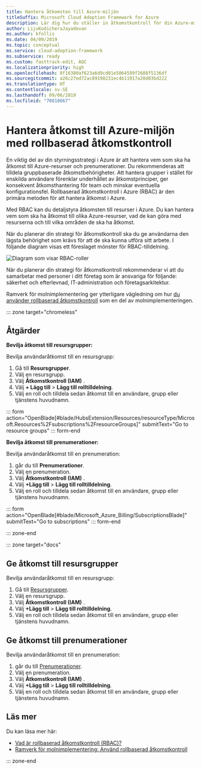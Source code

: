 ```yaml
---
title: Hantera åtkomsten till Azure-miljön
titleSuffix: Microsoft Cloud Adoption Framework for Azure
description: Lär dig hur du ställer in åtkomstkontroll för din Azure-miljö med rollbaserad åtkomstkontroll (RBAC).
author: LijuKodicheraJayadevan
ms.author: kfollis
ms.date: 04/09/2019
ms.topic: conceptual
ms.service: cloud-adoption-framework
ms.subservice: ready
ms.custom: fasttrack-edit, AQC
ms.localizationpriority: high
ms.openlocfilehash: 8f16380af623a6d9cd01e5064599f2688f5136df
ms.sourcegitcommit: a26c27ed72ac89198231ec4b11917a20d03bd222
ms.translationtype: HT
ms.contentlocale: sv-SE
ms.lasthandoff: 09/06/2019
ms.locfileid: "70818667"
---
```

# <a name="manage-access-to-your-azure-environment-with-role-based-access-controls"></a>Hantera åtkomst till Azure-miljön med rollbaserad åtkomstkontroll

En viktig del av din styrningsstrategi i Azure är att hantera vem som ska ha åtkomst till Azure-resurser och prenumerationer. Du rekommenderas att tilldela gruppbaserade åtkomstbehörigheter. Att hantera grupper i stället för enskilda användare förenklar underhållet av åtkomstprinciper, ger konsekvent åtkomsthantering för team och minskar eventuella konfigurationsfel. Rollbaserad åtkomstkontroll i Azure (RBAC) är den primära metoden för att hantera åtkomst i Azure.

Med RBAC kan du detaljstyra åtkomsten till resurser i Azure. Du kan hantera vem som ska ha åtkomst till olika Azure-resurser, vad de kan göra med resurserna och till vilka områden de ska ha åtkomst.

När du planerar din strategi för åtkomstkontroll ska du ge användarna den lägsta behörighet som krävs för att de ska kunna utföra sitt arbete. I följande diagram visas ett föreslaget mönster för RBAC-tilldelning.

![Diagram som visar RBAC-roller](./media/manage-access/role-examples.png)

När du planerar din strategi för åtkomstkontroll rekommenderar vi att du samarbetar med personer i ditt företag som är ansvariga för följande: säkerhet och efterlevnad, IT-administration och företagsarkitektur.

Ramverk för molnimplementering ger ytterligare vägledning om hur [du använder rollbaserad åtkomstkontroll](../azure-best-practices/roles.md) som en del av molnimplementeringen.

::: zone target="chromeless"

## <a name="actions"></a>Åtgärder

**Bevilja åtkomst till resursgrupper:**

Bevilja användaråtkomst till en resursgrupp:

1. Gå till **Resursgrupper**.
1. Välj en resursgrupp.
1. Välj **Åtkomstkontroll (IAM)** .
1. Välj **+ Lägg till** > **Lägg till rolltilldelning**.
1. Välj en roll och tilldela sedan åtkomst till en användare, grupp eller tjänstens huvudnamn.

::: form action="OpenBlade[#blade/HubsExtension/Resources/resourceType/Microsoft.Resources%2Fsubscriptions%2FresourceGroups]" submitText="Go to resource groups" ::: form-end

**Bevilja åtkomst till prenumerationer:**

Bevilja användaråtkomst till en prenumeration:

1. går du till **Prenumerationer**.
1. Välj en prenumeration.
1. Välj **Åtkomstkontroll (IAM)** .
1. Välj **+Lägg till** > **Lägg till rolltilldelning**.
1. Välj en roll och tilldela sedan åtkomst till en användare, grupp eller tjänstens huvudnamn.

::: form action="OpenBlade[#blade/Microsoft_Azure_Billing/SubscriptionsBlade]" submitText="Go to subscriptions" ::: form-end

::: zone-end

::: zone target="docs"

## <a name="grant-resource-group-access"></a>Ge åtkomst till resursgrupper

Bevilja användaråtkomst till en resursgrupp:

1. Gå till [Resursgrupper](https://portal.azure.com/#blade/HubsExtension/Resources/resourceType/Microsoft.Resources%2Fsubscriptions%2FresourceGroups).
1. Välj en resursgrupp.
1. Välj **Åtkomstkontroll (IAM)** .
1. Välj **+Lägg till** > **Lägg till rolltilldelning**.
1. Välj en roll och tilldela sedan åtkomst till en användare, grupp eller tjänstens huvudnamn.

## <a name="grant-subscription-access"></a>Ge åtkomst till prenumerationer

Bevilja användaråtkomst till en prenumeration:

1. går du till [Prenumerationer](https://portal.azure.com/#blade/Microsoft_Azure_Billing/SubscriptionsBlade).
1. Välj en prenumeration.
1. Välj **Åtkomstkontroll (IAM)** .
1. Välj **+Lägg till** > **Lägg till rolltilldelning**.
1. Välj en roll och tilldela sedan åtkomst till en användare, grupp eller tjänstens huvudnamn.

## <a name="learn-more"></a>Läs mer

Du kan läsa mer här:

- [Vad är rollbaserad åtkomstkontroll (RBAC)?](/azure/role-based-access-control/overview)
- [Ramverk för molnimplementering: Använd rollbaserad åtkomstkontroll](../azure-best-practices/roles.md)

::: zone-end
